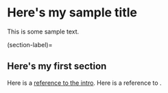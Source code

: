 # Here's my sample title

This is some sample text.

(section-label)=
## Here's my first section

Here is a [reference to the intro](intro.md). Here is a reference to [](section-label).


<!-- (section-label)= is a label that’s attached to a section header. It refers to whatever header follows, and allows you to refer to this label later on in your text.

[link text](link-target) syntax is how you specify a link in markdown. Here we’ve linked to another page, as well as to the label we created above. -->
